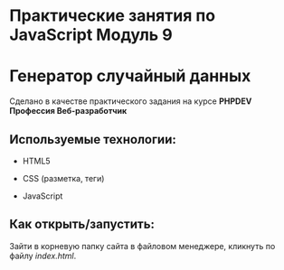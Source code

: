 # Практические занятия по JavaScript Модуль 9
# Генератор случайный данных

Сделано в качестве практического задания на курсе **PHPDEV Профессия Веб-разработчик**

## Используемые технологии:

* HTML5

* CSS (разметка, теги)

* JavaScript 

## Как открыть/запустить:
Зайти в корневую папку сайта в файловом менеджере, кликнуть по файлу *index.html*.